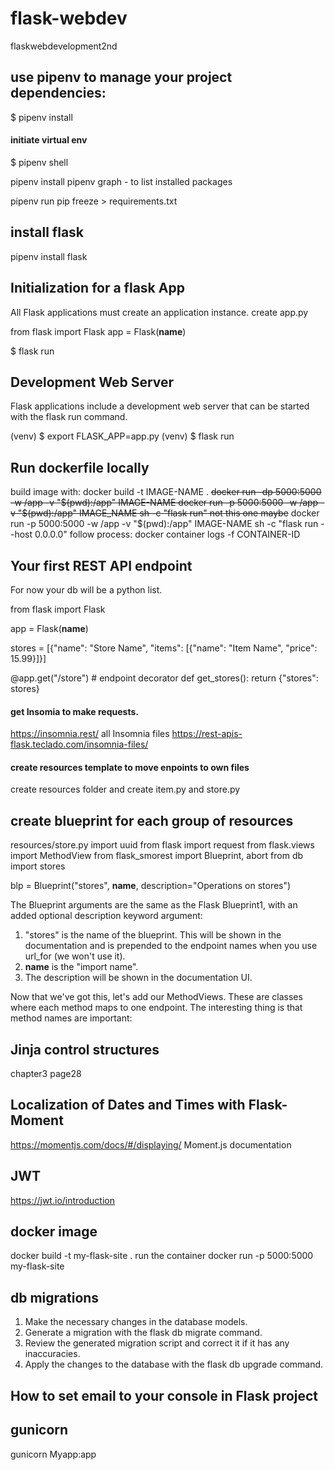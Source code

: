 # flask-webdev
flaskwebdevelopment2nd

## use pipenv to manage your project dependencies:
$ pipenv install

#### initiate virtual env 
$ pipenv shell

pipenv install <package name>
pipenv graph - to list installed packages

pipenv run pip freeze > requirements.txt
## install flask
pipenv install flask

## Initialization for a flask App
All Flask applications must create an application instance. create app.py

from flask import Flask
app = Flask(__name__)

$ flask run

## Development Web Server
Flask applications include a development web server that can be started with the flask run command.

(venv) $ export FLASK_APP=app.py
(venv) $ flask run

## Run dockerfile locally
build image with:
docker build -t IMAGE-NAME . 
~~docker run -dp 5000:5000 -w /app -v "$(pwd):/app" IMAGE-NAME
docker run -p 5000:5000 -w /app -v "$(pwd):/app" IMAGE_NAME sh -c "flask run" not this one maybe~~
docker run -p 5000:5000 -w /app -v "$(pwd):/app" IMAGE-NAME sh -c "flask run --host 0.0.0.0"
follow process:
docker container logs -f CONTAINER-ID
## Your first REST API endpoint
For now your db will be a python list.

from flask import Flask

app = Flask(__name__)

stores = [{"name": "Store Name", "items": [{"name": "Item Name", "price": 15.99}]}]


@app.get("/store") # endpoint decorator
def get_stores():
    return {"stores": stores}

#### get Insomia to make requests.
https://insomnia.rest/
all Insomnia files https://rest-apis-flask.teclado.com/insomnia-files/

#### create resources template to move enpoints to own files
create resources folder and create item.py and store.py
## create blueprint for each group of resources

resources/store.py
import uuid
from flask import request
from flask.views import MethodView
from flask_smorest import Blueprint, abort
from db import stores


blp = Blueprint("stores", __name__, description="Operations on stores")

The Blueprint arguments are the same as the Flask Blueprint1, with an added optional description keyword argument:

1. "stores" is the name of the blueprint. This will be shown in the documentation and is prepended to the endpoint names when you use url_for (we won't use it).
2. __name__ is the "import name".
3. The description will be shown in the documentation UI.

Now that we've got this, let's add our MethodViews. These are classes where each method maps to one endpoint. The interesting thing is that method names are important:

## Jinja control structures
chapter3 page28

## Localization of Dates and Times with Flask-Moment
https://momentjs.com/docs/#/displaying/ Moment.js documentation 

## JWT 
https://jwt.io/introduction

## docker image
docker build -t my-flask-site .
run the container
docker run -p 5000:5000 my-flask-site

## db migrations 
1. Make the necessary changes in the database models.
2. Generate a migration with the flask db migrate command.
3. Review the generated migration script and correct it if it has any inaccuracies.
4. Apply the changes to the database with the flask db upgrade command.

## How to set email to your console in Flask project

## gunicorn
gunicorn Myapp:app